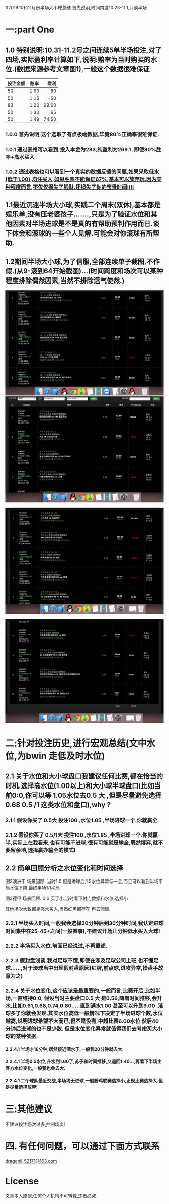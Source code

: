 #2016.10和11月份半场大小球总结
					首先说明,时间跨度10.23-11.1,只谈半场

# 一:part One

## 1.0 特别说明:10.31-11.2号之间连续5单半场投注,对了四场,实际盈利率计算如下,说明:赔率为当时购买的水位.(数据来源参考文章图1),一般这个数据很难保证

|   投注金额  |   赔率   |   盈利     |
|:-----|:------:|---------:   |
|50|1.60|80|
|50|1.15|-50| 
|83|1.20|99.60|
|50|1.30|65|
|50|1.49|74.50|


### 1.0.0 首先说明,这个选取了有点极端数据,毕竟80%正确率很难保证.

### 1.0.1 通过表格可以看到,投入本金为283,纯盈利为269.1 ,即使80%胜率+高水买入
### 1.0.2 <u>通过表格也可以看到一个真实的数据反馈的问题,如果采取低水(低于1.00),均注买入,如果胜率不能保证67%,基本可以放弃玩.因为某种程度而言,不仅仅损失了钱财,还损失了你的宝贵时间!!!!</u>



## 1.1最近沉迷半场大小球,实践二个周末(双休),基本都是娱乐单,没有压老婆孩子.......,只是为了验证水位和其他因素对半场进球是不是真的有帮助预判作用而已.谈下体会和滚球的一些个人见解.可能会对你滚球有所帮助.

## 1.2期间半场大小球,为了信服,全部连续单子截图,不作假.(从9-滚到64开始截图)...(时间跨度和场次可以某种程度排除偶然因素,当然不排除运气使然.)


![5对4](./Blows/3.png)
![1](./Blows/2.png)

![2](./Blows/1.png)

![3](./Blows/0.png)


# 二:针对投注历史,进行宏观总结(文中水位,为bwin 走低及时水位)

## 2.1   关于水位和大小球盘口我建议任何比赛,都在恰当的时机.选择高水位(1.00以上)和大小球半球盘口(比如当前0:0,你可以等 1.05水位去0.5 大 ,但是尽量避免选择 0.68 0.5 /1 这类水位和盘口),why ? 
### 2.1.1  假设你买了 0.5大 投注100 ,水位1.05 ,半场进球一个.你就赢全.
###   2.1.2  假设你买了 0.5/1大 投注100 ,水位1.85 ,半场进球一个.你就赢半,实际上在我看来,也有可能不进球,很有可能就是输全,既然博弈,就不要留余地,选择赢办输全的模式!


## 2.2 简单回顾分析之水位变化和时间选择
图3澳洲甲
场景回顾: 当时1:0 但是进球后,1.5水位异常低一会,而且可以看到半场平局水位下降,最终半场1:1平局
	
图3德甲
场景回顾: 0:0 买了小,当时看下射门数据和水位.选择小

其他场次大致都是高水买入,当然红黑都存在 再去回顾.

### 2.2.1 半场买入时间,一般我会选择20分钟后到30分钟时间,我认定进球时间集中在25-45+之间(一般赛事),不建议开场几分钟低水买入大球!
### 2.2.2 半场买入水位,前面已经说过,不再重述.
### 2.2.3 假封盘浅谈,我对足球不懂,即使在涉及足球公司上班,也不懂足球......,对于滚球当中出现假封盘原因(红牌,前点球,进攻异常,操盘手故意为之)  
### 2.2.4 关于水位变化,这个应该是最重要的,一般而言,比赛开后,比如半场,一直维持0:0, 假设当时主要盘口0.5 大 是0.56,随着时间推移,会升水,比如0.61,0.68,0.74,0.80.....直到满水1.00 甚至可以升到9.00 .滚球多了你就会发现,其实水位高低一般情况下决定了半场进球个数,水位越高,说明进球希望不大而已,但不是没有,中超比赛6.00水位 然后40分钟后进球的也不是少数.               但是水位变化异常就值得我们去考虑买大小球的某种依据.



#### 2.2.4.1 半场才16分钟,居然接近满水了,一般我20分钟就去大.

#### 2.2.4.1 半场0.5水位,升水到1.60了,苏子和时间推移,又退回1.40...,再看下半场主客方水位变化,一般我也会去大.

#### 2.2.4.1 二个球队最近交战,半场均无进球,一般野鸡联赛选择小,正规比赛选择大.但是尽量选择放弃!




# 三:其他建议
不建议投注场次过多,控制场次! 


# 四. 有任何问题，可以通过下面方式联系
 <dragonli_52171@163.com> 

# License
文章本人原创,任何个人机构不可转载,违者必究.





